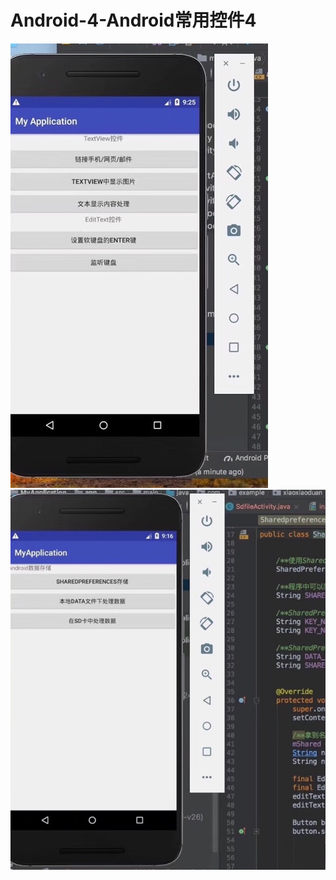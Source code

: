 # Android-4-Android常用控件4 
![image](https://github.com/duanliwu/Android-4-/blob/master/images/9F2B3F42270692F00293834C7FC2A4D7.jpeg)
![image](https://github.com/duanliwu/Android-4-/blob/master/images/ABE73110A49F9CF9F6DA873DCED4C15B.jpeg)
